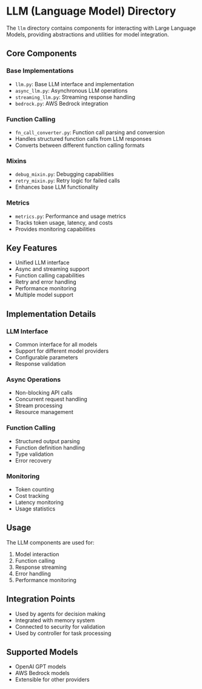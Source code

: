 # LLM (Language Model) Directory

The `llm` directory contains components for interacting with Large Language Models, providing abstractions and utilities for model integration.

## Core Components

### Base Implementations
- `llm.py`: Base LLM interface and implementation
- `async_llm.py`: Asynchronous LLM operations
- `streaming_llm.py`: Streaming response handling
- `bedrock.py`: AWS Bedrock integration

### Function Calling
- `fn_call_converter.py`: Function call parsing and conversion
- Handles structured function calls from LLM responses
- Converts between different function calling formats

### Mixins
- `debug_mixin.py`: Debugging capabilities
- `retry_mixin.py`: Retry logic for failed calls
- Enhances base LLM functionality

### Metrics
- `metrics.py`: Performance and usage metrics
- Tracks token usage, latency, and costs
- Provides monitoring capabilities

## Key Features
- Unified LLM interface
- Async and streaming support
- Function calling capabilities
- Retry and error handling
- Performance monitoring
- Multiple model support

## Implementation Details

### LLM Interface
- Common interface for all models
- Support for different model providers
- Configurable parameters
- Response validation

### Async Operations
- Non-blocking API calls
- Concurrent request handling
- Stream processing
- Resource management

### Function Calling
- Structured output parsing
- Function definition handling
- Type validation
- Error recovery

### Monitoring
- Token counting
- Cost tracking
- Latency monitoring
- Usage statistics

## Usage
The LLM components are used for:
1. Model interaction
2. Function calling
3. Response streaming
4. Error handling
5. Performance monitoring

## Integration Points
- Used by agents for decision making
- Integrated with memory system
- Connected to security for validation
- Used by controller for task processing

## Supported Models
- OpenAI GPT models
- AWS Bedrock models
- Extensible for other providers